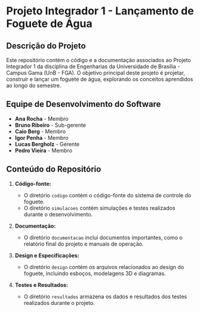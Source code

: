 # Projeto Integrador 1 - Lançamento de Foguete de Água

## Descrição do Projeto

Este repositório contém o código e a documentação associados ao Projeto Integrador 1 da disciplina de Engenharias da Universidade de Brasília - Campus Gama (UnB - FGA). O objetivo principal deste projeto é projetar, construir e lançar um foguete de água, explorando os conceitos aprendidos ao longo do semestre.

## Equipe de Desenvolvimento do Software

- **Ana Rocha** - Membro
- **Bruno Ribeiro** - Sub-gerente
- **Caio Berg** - Membro
- **Igor Penha** - Membro
- **Lucas Bergholz** - Gerente
- **Pedro Vieira** - Membro

## Conteúdo do Repositório

1. **Código-fonte:**
   - O diretório `codigo` contém o código-fonte do sistema de controle do foguete.
   - O diretório `simulacoes` contém simulações e testes realizados durante o desenvolvimento.

2. **Documentação:**
   - O diretório `documentacao` inclui documentos importantes, como o relatório final do projeto e manuais de operação.

3. **Design e Especificações:**
   - O diretório `design` contém os arquivos relacionados ao design do foguete, incluindo esboços, modelagens 3D e diagramas.

4. **Testes e Resultados:**
   - O diretório `resultados` armazena os dados e resultados dos testes realizados durante o projeto.
